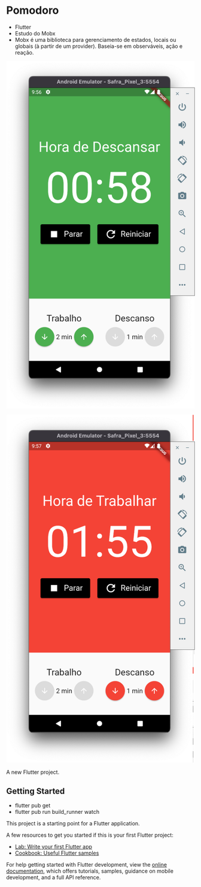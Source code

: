 # Pomodoro

- Flutter
- Estudo do Mobx
- Mobx é uma biblioteca para gerenciamento de estados, locais ou globais (à partir de um provider). Baseia-se em observáveis, ação e reação.

![alt text](./lib/assets/descanso.png)

![alt text](./lib/assets/trabalho.png)

A new Flutter project.

## Getting Started

- flutter pub get
- flutter pub run build_runner watch

This project is a starting point for a Flutter application.

A few resources to get you started if this is your first Flutter project:

- [Lab: Write your first Flutter app](https://docs.flutter.dev/get-started/codelab)
- [Cookbook: Useful Flutter samples](https://docs.flutter.dev/cookbook)

For help getting started with Flutter development, view the
[online documentation](https://docs.flutter.dev/), which offers tutorials,
samples, guidance on mobile development, and a full API reference.
